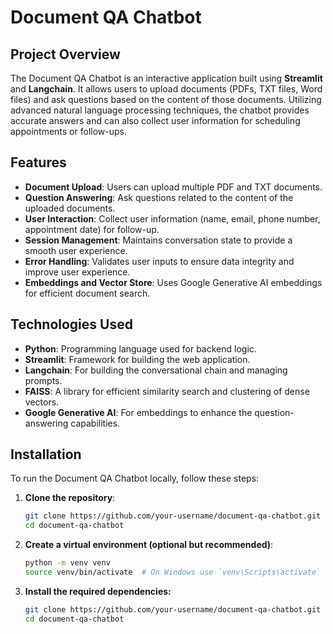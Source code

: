 # Document QA Chatbot

## Project Overview

The Document QA Chatbot is an interactive application built using **Streamlit** and **Langchain**. It allows users to upload documents (PDFs, TXT files, Word files) and ask questions based on the content of those documents. Utilizing advanced natural language processing techniques, the chatbot provides accurate answers and can also collect user information for scheduling appointments or follow-ups.

## Features

- **Document Upload**: Users can upload multiple PDF and TXT documents.
- **Question Answering**: Ask questions related to the content of the uploaded documents.
- **User Interaction**: Collect user information (name, email, phone number, appointment date) for follow-up.
- **Session Management**: Maintains conversation state to provide a smooth user experience.
- **Error Handling**: Validates user inputs to ensure data integrity and improve user experience.
- **Embeddings and Vector Store**: Uses Google Generative AI embeddings for efficient document search.

## Technologies Used

- **Python**: Programming language used for backend logic.
- **Streamlit**: Framework for building the web application.
- **Langchain**: For building the conversational chain and managing prompts.
- **FAISS**: A library for efficient similarity search and clustering of dense vectors.
- **Google Generative AI**: For embeddings to enhance the question-answering capabilities.

## Installation

To run the Document QA Chatbot locally, follow these steps:

1. **Clone the repository**:
   ```bash
   git clone https://github.com/your-username/document-qa-chatbot.git
   cd document-qa-chatbot
2. **Create a virtual environment (optional but recommended)**:
   ```bash
   python -m venv venv
   source venv/bin/activate  # On Windows use `venv\Scripts\activate` 
3. **Install the required dependencies:**
   ```bash
   git clone https://github.com/your-username/document-qa-chatbot.git
   cd document-qa-chatbot
